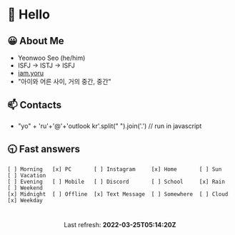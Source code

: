 # 👋 Hello

## 😀 About Me
- Yeonwoo Seo (he/him)
- ISFJ -> ISTJ -> ISFJ
- <a href="https://iam.yoru.pe.kr">iam.yoru</a>
- "아이와 어른 사이, 거의 중간, 중간"

## 📫 Contacts
<ul>
  <li>
    "yo" + 'ru'+'@'+'outlook kr'.split(" ").join('.') // run in javascript
  </li>
</ul>

## 🕤 Fast answers
```
[ ] Morning   [x] PC       [ ] Instagram     [x] Home       [ ] Sun    [ ] Vacation
[ ] Evening   [ ] Mobile   [ ] Discord       [ ] School     [x] Rain   [ ] Weekend
[x] Midnight  [ ] Offline  [x] Text Message  [ ] Somewhere  [ ] Cloud  [x] Weekday
```

# 
<p align="center">
  Last refresh: 
  <b>2022-03-25T05:14:20Z</b>
</p>
